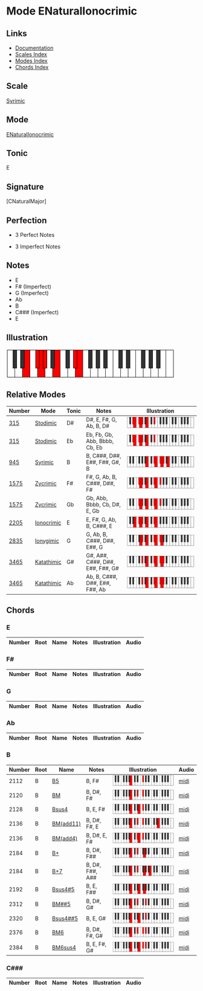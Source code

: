 # Mode ENaturalIonocrimic

## Links

- [Documentation](index.md)
- [Scales Index](Scales.md)
- [Modes Index](Modes.md)
- [Chords Index](Chords.md)

## Scale

[Syrimic](ScaleSyrimic.md)

## Mode

[ENaturalIonocrimic](ModeENaturalIonocrimic.md)

## Tonic

E

## Signature

[CNaturalMajor]

## Perfection

 - 3 Perfect Notes

 - 3 Imperfect Notes

## Notes

- E
- F# (Imperfect)
- G (Imperfect)
- Ab
- B
- C### (Imperfect)
- E

## Illustration

![ENaturalIonocrimic](ModeENaturalIonocrimic.png)

## Relative Modes

| Number | Mode | Tonic | Notes | Illustration |
|--------|------|-------|-------|--------------|
| [315](https://ianring.com/musictheory/scales/315) | [Stodimic](ModeStodimic.md) | D# | D#, E, F#, G, Ab, B, D# | ![DSharpStodimic](ModeDSharpStodimic.png) |
| [315](https://ianring.com/musictheory/scales/315) | [Stodimic](ModeStodimic.md) | Eb | Eb, Fb, Gb, Abb, Bbbb, Cb, Eb | ![EFlatStodimic](ModeEFlatStodimic.png) |
| [945](https://ianring.com/musictheory/scales/945) | [Syrimic](ModeSyrimic.md) | B | B, C###, D##, E##, F##, G#, B | ![BNaturalSyrimic](ModeBNaturalSyrimic.png) |
| [1575](https://ianring.com/musictheory/scales/1575) | [Zycrimic](ModeZycrimic.md) | F# | F#, G, Ab, B, C###, D##, F# | ![FSharpZycrimic](ModeFSharpZycrimic.png) |
| [1575](https://ianring.com/musictheory/scales/1575) | [Zycrimic](ModeZycrimic.md) | Gb | Gb, Abb, Bbbb, Cb, D#, E, Gb | ![GFlatZycrimic](ModeGFlatZycrimic.png) |
| [2205](https://ianring.com/musictheory/scales/2205) | [Ionocrimic](ModeIonocrimic.md) | E | E, F#, G, Ab, B, C###, E | ![ENaturalIonocrimic](ModeENaturalIonocrimic.png) |
| [2835](https://ianring.com/musictheory/scales/2835) | [Ionygimic](ModeIonygimic.md) | G | G, Ab, B, C###, D##, E##, G | ![GNaturalIonygimic](ModeGNaturalIonygimic.png) |
| [3465](https://ianring.com/musictheory/scales/3465) | [Katathimic](ModeKatathimic.md) | G# | G#, A##, C###, D##, E##, F##, G# | ![GSharpKatathimic](ModeGSharpKatathimic.png) |
| [3465](https://ianring.com/musictheory/scales/3465) | [Katathimic](ModeKatathimic.md) | Ab | Ab, B, C###, D##, E##, F##, Ab | ![AFlatKatathimic](ModeAFlatKatathimic.png) |

## Chords

### E

| Number | Root | Name | Notes | Illustration | Audio |
|--------|------|------|-------|--------------|-------|

### F#

| Number | Root | Name | Notes | Illustration | Audio |
|--------|------|------|-------|--------------|-------|

### G

| Number | Root | Name | Notes | Illustration | Audio |
|--------|------|------|-------|--------------|-------|

### Ab

| Number | Root | Name | Notes | Illustration | Audio |
|--------|------|------|-------|--------------|-------|

### B

| Number | Root | Name | Notes | Illustration | Audio |
|--------|------|------|-------|--------------|-------|
| 2112 | B | [B5](ChordBNaturalPowerChord.md) | B, F# | ![B5](ChordBNaturalPowerChordRootPosition.png) | [midi](ChordBNaturalPowerChordRootPosition.mid) |
| 2120 | B | [BM](ChordBNaturalMajor.md) | B, D#, F# | ![BM](ChordBNaturalMajorRootPosition.png) | [midi](ChordBNaturalMajorRootPosition.mid) |
| 2128 | B | [Bsus4](ChordBNaturalSuspendedFourth.md) | B, E, F# | ![Bsus4](ChordBNaturalSuspendedFourthRootPosition.png) | [midi](ChordBNaturalSuspendedFourthRootPosition.mid) |
| 2136 | B | [BM(add11)](ChordBNaturalMajorAddEleventh.md) | B, D#, F#, E | ![BM(add11)](ChordBNaturalMajorAddEleventhRootPosition.png) | [midi](ChordBNaturalMajorAddEleventhRootPosition.mid) |
| 2136 | B | [BM(add4)](ChordBNaturalMajorAddFourth.md) | B, D#, E, F# | ![BM(add4)](ChordBNaturalMajorAddFourthRootPosition.png) | [midi](ChordBNaturalMajorAddFourthRootPosition.mid) |
| 2184 | B | [B+](ChordBNaturalAugmented.md) | B, D#, F## | ![B+](ChordBNaturalAugmentedRootPosition.png) | [midi](ChordBNaturalAugmentedRootPosition.mid) |
| 2184 | B | [B+7](ChordBNaturalAugmentedAugmentedSeventh.md) | B, D#, F##, A## | ![B+7](ChordBNaturalAugmentedAugmentedSeventhRootPosition.png) | [midi](ChordBNaturalAugmentedAugmentedSeventhRootPosition.mid) |
| 2192 | B | [Bsus4#5](ChordBNaturalSuspendedFourthSharpFifth.md) | B, E, F## | ![Bsus4#5](ChordBNaturalSuspendedFourthSharpFifthRootPosition.png) | [midi](ChordBNaturalSuspendedFourthSharpFifthRootPosition.mid) |
| 2312 | B | [BM##5](ChordBNaturalMajorDoubleSharpFifth.md) | B, D#, G# | ![BM##5](ChordBNaturalMajorDoubleSharpFifthRootPosition.png) | [midi](ChordBNaturalMajorDoubleSharpFifthRootPosition.mid) |
| 2320 | B | [Bsus4##5](ChordBNaturalSuspendedFourthDoubleSharpFifth.md) | B, E, G# | ![Bsus4##5](ChordBNaturalSuspendedFourthDoubleSharpFifthRootPosition.png) | [midi](ChordBNaturalSuspendedFourthDoubleSharpFifthRootPosition.mid) |
| 2376 | B | [BM6](ChordBNaturalMajorSixth.md) | B, D#, F#, G# | ![BM6](ChordBNaturalMajorSixthRootPosition.png) | [midi](ChordBNaturalMajorSixthRootPosition.mid) |
| 2384 | B | [BM6sus4](ChordBNaturalMajorSixthSuspendedFourth.md) | B, E, F#, G# | ![BM6sus4](ChordBNaturalMajorSixthSuspendedFourthRootPosition.png) | [midi](ChordBNaturalMajorSixthSuspendedFourthRootPosition.mid) |

### C###

| Number | Root | Name | Notes | Illustration | Audio |
|--------|------|------|-------|--------------|-------|

